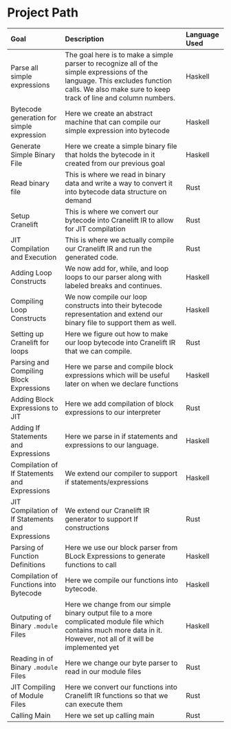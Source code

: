 # Project Path



| Goal         | Description| Language Used |
|:-------------|:-----------|:--------------|
|Parse all simple expressions| The goal here is to make a simple parser to recognize all of the simple expressions of the language. This excludes function calls. We also make sure to keep track of line and column numbers.| Haskell|
|Bytecode generation for simple expression| Here we create an abstract machine that can compile our simple expression into bytecode|Haskell|
|Generate Simple Binary File| Here we create a simple binary file that holds the bytecode in it created from our previous goal| Haskell|
|Read binary file| This is where we read in binary data and write a way to convert it into bytecode data structure on demand| Rust|
|Setup Cranelift| This is where we convert our bytecode into Cranelift IR to allow for JIT compilation| Rust|
|JIT Compilation and Execution| This is where we actually compile our Cranelift IR and run the generated code.| Rust|
|Adding Loop Constructs| We now add for, while, and loop loops to our parser along with labeled breaks and continues.| Haskell|
|Compiling Loop Constructs| We now compile our loop constructs into their bytecode representation and extend our binary file to support them as well.| Haskell|
|Setting up Cranelift for loops| Here we figure out how to make our loop bytecode into Cranelift IR that we can compile.| Rust|
|Parsing and Compiling Block Expressions| Here we parse and compile block expressions which will be useful later on when we declare functions| Haskell|
|Adding Block Expressions to JIT| Here we add compilation of block expressions to our interpreter| Rust|
|Adding If Statements and Expressions| Here we parse in if statements and expressions to our language.| Haskell|
|Compilation of If Statements and Expressions| We extend our compiler to support if statements/expressions| Haskell|
|JIT Compilation of If Statements and Expressions| We extend our Cranelift IR generator to support If constructions| Rust|
|Parsing of Function Definitions| Here we use our block parser from BLock Expressions to generate functions to call| Haskell|
|Compilation of Functions into Bytecode| Here we compile our functions into bytecode.| Haskell|
|Outputing of Binary `.module` Files| Here we change from our simple binary output file to a more complicated module file which contains much more data in it. However, not all of it will be implemented yet| Haskell|
|Reading in of Binary `.module` Files| Here we change our byte parser to read in our module files| Rust|
|JIT Compiling of Module Files| Here we convert our functions into Cranelift IR functions so that we can execute them| Rust|
|Calling Main| Here we set up calling main| Rust|
